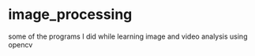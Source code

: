 # image_processing
some of the programs I did while learning image and video analysis using opencv 
